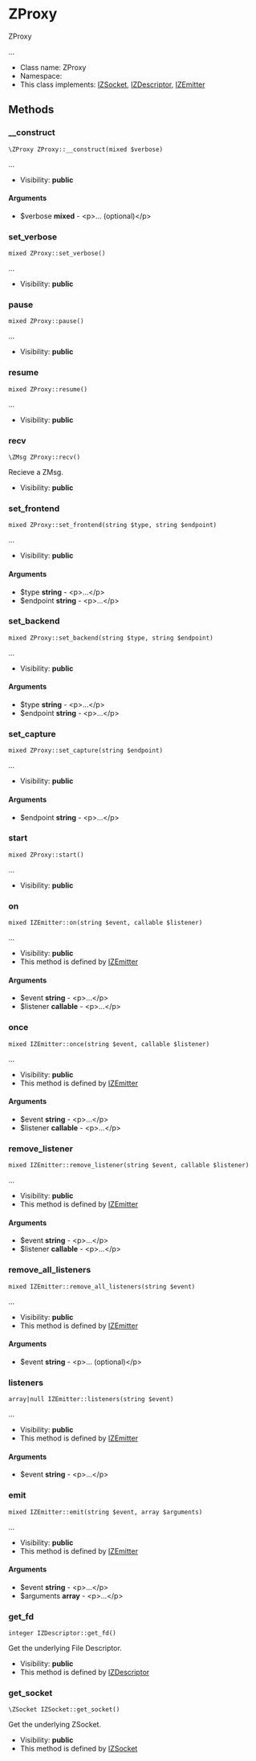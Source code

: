 ZProxy
===============

ZProxy

...


* Class name: ZProxy
* Namespace: 
* This class implements: [IZSocket](IZSocket.md), [IZDescriptor](IZDescriptor.md), [IZEmitter](IZEmitter.md)






Methods
-------


### __construct

    \ZProxy ZProxy::__construct(mixed $verbose)



...

* Visibility: **public**


#### Arguments
* $verbose **mixed** - &lt;p&gt;... (optional)&lt;/p&gt;



### set_verbose

    mixed ZProxy::set_verbose()



...

* Visibility: **public**




### pause

    mixed ZProxy::pause()



...

* Visibility: **public**




### resume

    mixed ZProxy::resume()



...

* Visibility: **public**




### recv

    \ZMsg ZProxy::recv()

Recieve a ZMsg.



* Visibility: **public**




### set_frontend

    mixed ZProxy::set_frontend(string $type, string $endpoint)



...

* Visibility: **public**


#### Arguments
* $type **string** - &lt;p&gt;...&lt;/p&gt;
* $endpoint **string** - &lt;p&gt;...&lt;/p&gt;



### set_backend

    mixed ZProxy::set_backend(string $type, string $endpoint)



...

* Visibility: **public**


#### Arguments
* $type **string** - &lt;p&gt;...&lt;/p&gt;
* $endpoint **string** - &lt;p&gt;...&lt;/p&gt;



### set_capture

    mixed ZProxy::set_capture(string $endpoint)



...

* Visibility: **public**


#### Arguments
* $endpoint **string** - &lt;p&gt;...&lt;/p&gt;



### start

    mixed ZProxy::start()



...

* Visibility: **public**




### on

    mixed IZEmitter::on(string $event, callable $listener)



...

* Visibility: **public**
* This method is defined by [IZEmitter](IZEmitter.md)


#### Arguments
* $event **string** - &lt;p&gt;...&lt;/p&gt;
* $listener **callable** - &lt;p&gt;...&lt;/p&gt;



### once

    mixed IZEmitter::once(string $event, callable $listener)



...

* Visibility: **public**
* This method is defined by [IZEmitter](IZEmitter.md)


#### Arguments
* $event **string** - &lt;p&gt;...&lt;/p&gt;
* $listener **callable** - &lt;p&gt;...&lt;/p&gt;



### remove_listener

    mixed IZEmitter::remove_listener(string $event, callable $listener)



...

* Visibility: **public**
* This method is defined by [IZEmitter](IZEmitter.md)


#### Arguments
* $event **string** - &lt;p&gt;...&lt;/p&gt;
* $listener **callable** - &lt;p&gt;...&lt;/p&gt;



### remove_all_listeners

    mixed IZEmitter::remove_all_listeners(string $event)



...

* Visibility: **public**
* This method is defined by [IZEmitter](IZEmitter.md)


#### Arguments
* $event **string** - &lt;p&gt;... (optional)&lt;/p&gt;



### listeners

    array|null IZEmitter::listeners(string $event)



...

* Visibility: **public**
* This method is defined by [IZEmitter](IZEmitter.md)


#### Arguments
* $event **string** - &lt;p&gt;...&lt;/p&gt;



### emit

    mixed IZEmitter::emit(string $event, array $arguments)



...

* Visibility: **public**
* This method is defined by [IZEmitter](IZEmitter.md)


#### Arguments
* $event **string** - &lt;p&gt;...&lt;/p&gt;
* $arguments **array** - &lt;p&gt;...&lt;/p&gt;



### get_fd

    integer IZDescriptor::get_fd()

Get the underlying File Descriptor.



* Visibility: **public**
* This method is defined by [IZDescriptor](IZDescriptor.md)




### get_socket

    \ZSocket IZSocket::get_socket()

Get the underlying ZSocket.



* Visibility: **public**
* This method is defined by [IZSocket](IZSocket.md)



